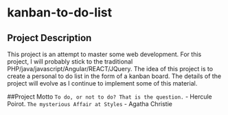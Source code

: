 # kanban-to-do-list

## Project Description
This project is an attempt to master some web development.
For this project, I will probably stick to the traditional PHP/java/javascript/Angular/REACT/JQuery.
The idea of this project is to create a personal to do list in the form of a kanban board.
The details of the project will evolve as I continue to implement some of this material.

##Project Motto
``To do, or not to do? That is the question.`` - Hercule Poirot. ``The mysterious Affair at Styles`` - Agatha Christie